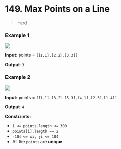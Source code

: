 # 149. Max Points on a Line

> Hard

### Example 1

![](https://assets.leetcode.com/uploads/2021/02/25/plane1.jpg)

**Input:** points = `[[1,1],[2,2],[3,3]]`

**Output:** `3`

### Example 2

![](https://assets.leetcode.com/uploads/2021/02/25/plane2.jpg)

**Input:** points = `[[1,1],[3,2],[5,3],[4,1],[2,3],[1,4]]`

**Output:** `4`

**Constraints:**

-   `1 <= points.length <= 300`
-   `points[i].length == 2`
-   `-104 <= xi, yi <= 104`
-   All the `points` are **unique**.
